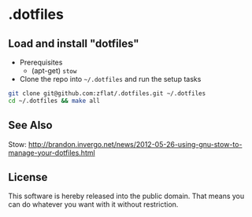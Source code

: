 .dotfiles
========

Load and install "dotfiles"
----------------------

* Prerequisites
  * (apt-get) `stow`
*  Clone the repo into `~/.dotfiles` and run the setup tasks
  ```bash
  git clone git@github.com:zflat/.dotfiles.git ~/.dotfiles
  cd ~/.dotfiles && make all
  ```

See Also
--------

Stow: http://brandon.invergo.net/news/2012-05-26-using-gnu-stow-to-manage-your-dotfiles.html


License
-------

This software is hereby released into the public domain. That means you can do
whatever you want with it without restriction.
